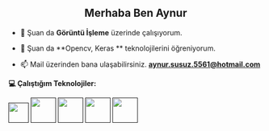 <h2 align="center">Merhaba Ben Aynur  </h2>

- 🔭 Şuan da **Görüntü İşleme** üzerinde çalışıyorum.

- 🌱 Şuan da **Opencv, Keras ** teknolojilerini öğreniyorum.

- 📫 Mail üzerinden bana ulaşabilirsiniz. **aynur.susuz.5561@hotmail.com**<br>


**💻 Çalıştığım Teknolojiler:**

<code><a href="" target="_blank"><img height="40" src="https://www.vectorlogo.zone/logos/python/python-official.svg"></a></code>
<code><a href="" target="_blank"><img height="50" src="https://www.vectorlogo.zone/logos/raspberrypi/raspberrypi-ar21.svg"></a></code>
<code><a href="" target="_blank"><img height="50" src="https://www.vectorlogo.zone/logos/linux/linux-ar21.svg"></a></code>
<code><a href="" target="_blank"><img height="50" src="https://www.vectorlogo.zone/logos/opencv/opencv-ar21.svg"></a></code>
<code><a href="" target="_blank"><img height="50" src="https://www.vectorlogo.zone/logos/tensorflow/tensorflow-ar21.svg"></a></code>

